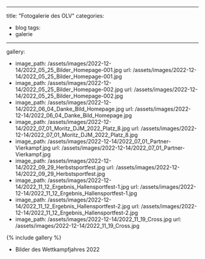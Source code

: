 ---
title: "Fotogalerie des OLV"
categories:
  - blog
tags:
  - galerie
 ---
gallery:
  - image_path: /assets/images/2022-12-14/2022_05_25_Bilder_Homepage-001.jpg
    url: /assets/images/2022-12-14/2022_05_25_Bilder_Homepage-001.jpg
  - image_path: /assets/images/2022-12-14/2022_05_25_Bilder_Homepage-002.jpg
    url: /assets/images/2022-12-14/2022_05_25_Bilder_Homepage-002.jpg
  - image_path: /assets/images/2022-12-14/2022_06_04_Danke_Bild_Homepage.jpg
    url: /assets/images/2022-12-14/2022_06_04_Danke_Bild_Homepage.jpg
  - image_path: /assets/images/2022-12-14/2022_07_01_Moritz_DJM_2022_Platz_8.jpg
    url: /assets/images/2022-12-14/2022_07_01_Moritz_DJM_2022_Platz_8.jpg
  - image_path: /assets/images/2022-12-14/2022_07_01_Partner-Vierkampf.jpg
    url: /assets/images/2022-12-14/2022_07_01_Partner-Vierkampf.jpg
  - image_path: /assets/images/2022-12-14/2022_09_29_Herbstsportfest.jpg
    url: /assets/images/2022-12-14/2022_09_29_Herbstsportfest.jpg
  - image_path: /assets/images/2022-12-14/2022_11_12_Ergebnis_Hallensportfest-1.jpg
    url: /assets/images/2022-12-14/2022_11_12_Ergebnis_Hallensportfest-1.jpg
  - image_path: /assets/images/2022-12-14/2022_11_12_Ergebnis_Hallensportfest-2.jpg
    url: /assets/images/2022-12-14/2022_11_12_Ergebnis_Hallensportfest-2.jpg
  - image_path: /assets/images/2022-12-14/2022_11_19_Cross.jpg
    url: /assets/images/2022-12-14/2022_11_19_Cross.jpg

{% include gallery %}

* Bilder des Wettkampfjahres 2022
